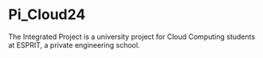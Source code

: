 # Pi_Cloud24
The Integrated Project is a university project for Cloud Computing students at ESPRIT, a private engineering school.
